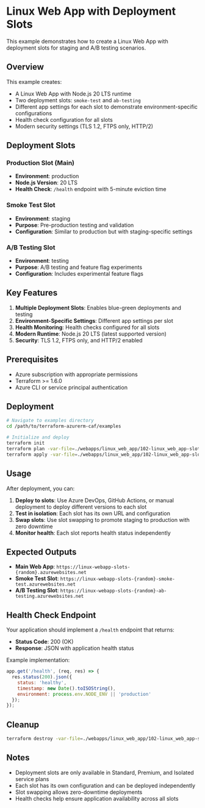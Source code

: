 # Linux Web App with Deployment Slots

This example demonstrates how to create a Linux Web App with deployment slots for staging and A/B testing scenarios.

## Overview

This example creates:
- A Linux Web App with Node.js 20 LTS runtime
- Two deployment slots: `smoke-test` and `ab-testing`
- Different app settings for each slot to demonstrate environment-specific configurations
- Health check configuration for all slots
- Modern security settings (TLS 1.2, FTPS only, HTTP/2)

## Deployment Slots

### Production Slot (Main)
- **Environment**: production
- **Node.js Version**: 20 LTS
- **Health Check**: `/health` endpoint with 5-minute eviction time

### Smoke Test Slot
- **Environment**: staging
- **Purpose**: Pre-production testing and validation
- **Configuration**: Similar to production but with staging-specific settings

### A/B Testing Slot
- **Environment**: testing
- **Purpose**: A/B testing and feature flag experiments
- **Configuration**: Includes experimental feature flags

## Key Features

1. **Multiple Deployment Slots**: Enables blue-green deployments and testing
2. **Environment-Specific Settings**: Different app settings per slot
3. **Health Monitoring**: Health checks configured for all slots
4. **Modern Runtime**: Node.js 20 LTS (latest supported version)
5. **Security**: TLS 1.2, FTPS only, and HTTP/2 enabled

## Prerequisites

- Azure subscription with appropriate permissions
- Terraform >= 1.6.0
- Azure CLI or service principal authentication

## Deployment

```bash
# Navigate to examples directory
cd /path/to/terraform-azurerm-caf/examples

# Initialize and deploy
terraform init
terraform plan -var-file=./webapps/linux_web_app/102-linux_web_app-slots/configuration.tfvars
terraform apply -var-file=./webapps/linux_web_app/102-linux_web_app-slots/configuration.tfvars
```

## Usage

After deployment, you can:

1. **Deploy to slots**: Use Azure DevOps, GitHub Actions, or manual deployment to deploy different versions to each slot
2. **Test in isolation**: Each slot has its own URL and configuration
3. **Swap slots**: Use slot swapping to promote staging to production with zero downtime
4. **Monitor health**: Each slot reports health status independently

## Expected Outputs

- **Main Web App**: `https://linux-webapp-slots-{random}.azurewebsites.net`
- **Smoke Test Slot**: `https://linux-webapp-slots-{random}-smoke-test.azurewebsites.net`
- **A/B Testing Slot**: `https://linux-webapp-slots-{random}-ab-testing.azurewebsites.net`

## Health Check Endpoint

Your application should implement a `/health` endpoint that returns:
- **Status Code**: 200 (OK)
- **Response**: JSON with application health status

Example implementation:
```javascript
app.get('/health', (req, res) => {
  res.status(200).json({
    status: 'healthy',
    timestamp: new Date().toISOString(),
    environment: process.env.NODE_ENV || 'production'
  });
});
```

## Cleanup

```bash
terraform destroy -var-file=./webapps/linux_web_app/102-linux_web_app-slots/configuration.tfvars
```

## Notes

- Deployment slots are only available in Standard, Premium, and Isolated service plans
- Each slot has its own configuration and can be deployed independently
- Slot swapping allows zero-downtime deployments
- Health checks help ensure application availability across all slots
